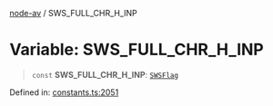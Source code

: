 [node-av](../globals.md) / SWS\_FULL\_CHR\_H\_INP

# Variable: SWS\_FULL\_CHR\_H\_INP

> `const` **SWS\_FULL\_CHR\_H\_INP**: [`SWSFlag`](../type-aliases/SWSFlag.md)

Defined in: [constants.ts:2051](https://github.com/seydx/av/blob/f8631fc881b394300b1479f511d55cf1c370a87f/src/constants/constants.ts#L2051)
